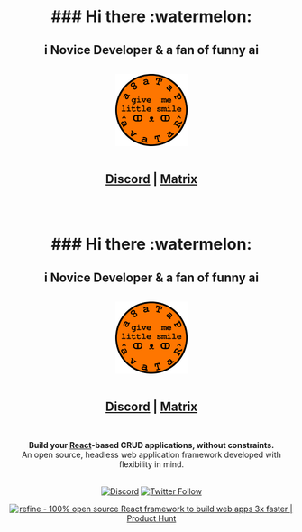 

<div align="center">
  <h1></strong>### Hi there :watermelon:<br></strong></h1>
  <h2><strong>i Novice Developer & a fan of funny ai<br></strong></h2>
  
  <div align="center" style="margin: 30px;">
  <img src="https://github.com/liveriden/lidev/raw/main/media/img/smile-browser-image.png"   style="width:128px;" align="center" />
  
  
  <br />
  <br />
  
  
  <div align="center">
    <h2>
      <a href="https://discord.gg/dzM8UDE8Jk">Discord</a> |
      <a href="https://matrix.to/#/#Liveriden-channel:matrix.org">Matrix</a>
    </h2>
  </div>
</div>
  
</div>















<br/>
</div>
<h1 align="center">### Hi there :watermelon:<br></h1>
<h2 align="center"><strong>i Novice Developer & a fan of funny ai<br></strong></h2>
<div align="center" style="margin: 30px;">
  <a href="https://refine.dev/">
    <img src="https://github.com/liveriden/lidev/raw/main/media/img/smile-browser-image.png"   style="width:128px;" align="center" />
  </a>
  <br />
  <br />
  <div align="center">
    <h2>
      <a href="https://discord.gg/dzM8UDE8Jk">Discord</a> |
      <a href="https://matrix.to/#/#Liveriden-channel:matrix.org">Matrix</a>
    </h2>
  </div>
</div>
  
<br />

<div align="center"><strong>Build your <a href="https://reactjs.org/">React</a>-based CRUD applications, without constraints.</strong><br>An open source, headless web application framework developed with flexibility in mind.

<br />
<br />


[![Discord](https://img.shields.io/discord/837692625737613362.svg?label=&logo=discord&logoColor=ffffff&color=7389D8&labelColor=6A7EC2)](https://discord.gg/refine)
[![Twitter Follow](https://img.shields.io/twitter/follow/refine_dev?style=social)](https://twitter.com/refine_dev)

<a href="https://www.producthunt.com/posts/refine-3?utm_source=badge-top-post-badge&utm_medium=badge&utm_souce=badge-refine&#0045;3" target="_blank"><img src="https://api.producthunt.com/widgets/embed-image/v1/top-post-badge.svg?post_id=362220&theme=light&period=daily" alt="refine - 100&#0037;&#0032;open&#0032;source&#0032;React&#0032;framework&#0032;to&#0032;build&#0032;web&#0032;apps&#0032;3x&#0032;faster | Product Hunt" style="width: 250px; height: 54px;" width="250" height="54" /></a>

</div>

  

<!---
- 👋 Hi, I’m @liveriden
- 👀 I’m interested in ...
- 🌱 I’m currently learning ...
- 💞️ I’m looking to collaborate on ...
- 📫 How to reach me ...


liveriden/liveriden is a ✨ special ✨ repository because its `README.md` (this file) appears on your GitHub profile.
You can click the Preview link to take a look at your changes.
--->
